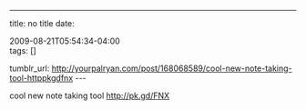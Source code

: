 ---
title: no title
date:

 2009-08-21T05:54:34-04:00  
tags:  []

tumblr_url:
http://yourpalryan.com/post/168068589/cool-new-note-taking-tool-httppkgdfnx
\-\--

cool new note taking tool <http://pk.gd/FNX>
